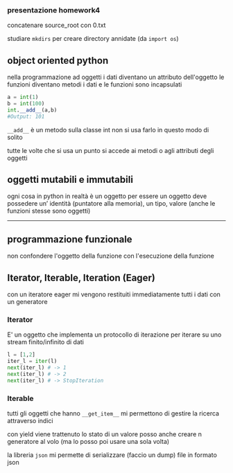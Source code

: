 ```python

```
### presentazione homework4
concatenare source_root con 0.txt

studiare `mkdirs` per creare directory annidate (da `import os`)

## object oriented python
nella programmazione ad oggetti i dati diventano un attributo dell'oggetto
le funzioni diventano metodi
i dati e le funzioni sono incapsulati

```python
a = int(1)
b = int(100)
int.__add__(a,b)
#Output: 101
```

`__add__` è un metodo sulla classe int
non si usa farlo in questo modo di solito 

tutte le volte che si usa un punto si accede ai metodi o agli attributi degli oggetti

## oggetti mutabili e immutabili

ogni cosa in python in realtà è un oggetto
per essere un oggetto deve possedere un’ identità (puntatore alla memoria), un tipo, valore (anche le funzioni stesse sono oggetti)

---
## programmazione funzionale

non confondere l'oggetto della funzione con l'esecuzione della funzione
## Iterator, Iterable, Iteration (Eager)
con un iteratore eager mi vengono restituiti immediatamente tutti i dati
con un generatore 

### Iterator
E' un oggetto che implementa un protocollo di iterazione per iterare su uno stream finito/infinito di dati
```python
l = [1,2]
iter_l = iter(l)
next(iter_l) # -> 1
next(iter_l) # -> 2
next(iter_l) # -> StopIteration
```
### Iterable 
tutti gli oggetti che hanno `__get_item__` mi permettono di gestire la ricerca attraverso indici

con yield viene trattenuto lo stato di un valore
posso anche creare n generatore al volo (ma lo posso poi usare una sola volta)

la libreria `json` mi permette di serializzare (faccio un dump) file in formato json
